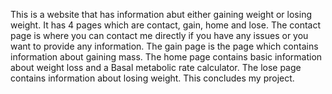 This is a website that has information abut either gaining weight or losing weight. It has 4 pages which are contact, gain, home and lose.
The contact  page is where you can contact me directly if you have any issues or you want to provide any information. The gain page is the page
which contains information about gaining mass. The home page contains basic information about weight loss and a Basal metabolic rate calculator.
The lose page contains information about losing weight. This concludes my project.